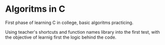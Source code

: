 # Algoritms in C
First phase of learning C in college, basic algoritms practicing.

Using teacher's shortcuts and function names library into the first test, with the objective of learnig first the logic behind the code.
